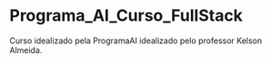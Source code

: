 # Programa_AI_Curso_FullStack
Curso idealizado pela ProgramaAI idealizado pelo professor Kelson Almeida.
